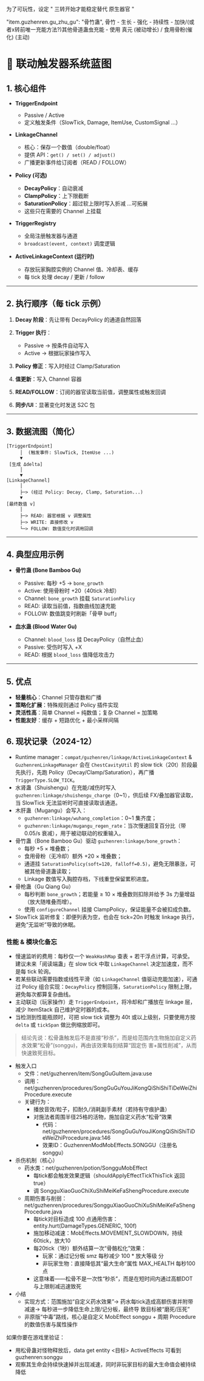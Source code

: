 为了可玩性，设定 " 三转开始才能稳定替代 原生器官 "

"item.guzhenren.gu_zhu_gu": "骨竹蛊", 骨竹 - 生长 - 强化 - 持续性 - 加快/(或者x转前唯一充能方法?)其他骨道蛊虫充能 - 使用 真元 (被动增长) / 食用骨粉(催化) (主动)


# 🔹 联动触发器系统蓝图

## 1. 核心组件

* **TriggerEndpoint**

  * Passive / Active
  * 定义触发条件（SlowTick, Damage, ItemUse, CustomSignal …）

* **LinkageChannel**

  * 核心：保存一个数值（double/float）
  * 提供 API：`get() / set() / adjust()`
  * 广播更新事件给订阅者（READ / FOLLOW）

* **Policy (可选)**

  * **DecayPolicy**：自动衰减
  * **ClampPolicy**：上下限截断
  * **SaturationPolicy**：超过软上限时写入折减
  ...可拓展
  * 这些只在需要的 Channel 上挂载

* **TriggerRegistry**

  * 全局注册触发器与通道
  * `broadcast(event, context)` 调度逻辑

* **ActiveLinkageContext (运行时)**

  * 存放玩家胸腔实例的 Channel 值、冷却表、缓存
  * 每 tick 处理 decay / 更新 / follow

---

## 2. 执行顺序（每 tick 示例）

1. **Decay 阶段**：先让带有 DecayPolicy 的通道自然回落
2. **Trigger 执行**：

   * Passive → 按条件自动写入
   * Active → 根据玩家操作写入
3. **Policy 修正**：写入时经过 Clamp/Saturation
4. **值更新**：写入 Channel 容器
5. **READ/FOLLOW**：订阅的器官读取当前值，调整属性或触发回调
6. **同步/UI**：显著变化时发送 S2C 包

---

## 3. 数据流图（简化）

```text
[TriggerEndpoint]
     │  (触发事件: SlowTick, ItemUse ...)
     ▼
 [生成 Δdelta]
     │
     ▼
[LinkageChannel]
     │
     ├─> (经过 Policy: Decay, Clamp, Saturation...)
     ▼
[最终数值 v]
     │
     ├─> READ: 器官根据 v 调整属性
     ├─> WRITE: 直接修改 v
     └─> FOLLOW: 数值变化时调用回调
```

---

## 4. 典型应用示例

* **骨竹蛊 (Bone Bamboo Gu)**

  * Passive: 每秒 +5 → `bone_growth`
  * Active: 使用骨粉时 +20（40tick 冷却）
  * Channel: `bone_growth` 挂载 `SaturationPolicy`
  * READ: 读取当前值，指数曲线加速充能
  * FOLLOW: 数值跳变时刷新「骨甲 buff」

* **血水蛊 (Blood Water Gu)**

  * Channel: `blood_loss` 挂 DecayPolicy（自然止血）
  * Passive: 受伤时写入 +X
  * READ: 根据 `blood_loss` 值降低攻击力

---

## 5. 优点

* **轻量核心**：Channel 只管存数和广播
* **策略化扩展**：特殊规则通过 Policy 插件实现
* **灵活性高**：简单 Channel = 纯数值；复杂 Channel = 加策略
* **性能友好**：缓存 + 短路优化 + 最小采样间隔

## 6. 现状记录（2024-12）

- Runtime manager：`compat/guzhenren/linkage/ActiveLinkageContext` & `GuzhenrenLinkageManager` 会在 `ChestCavityUtil` 的 slow tick（20t）阶段最先执行，先跑 Policy（Decay/Clamp/Saturation），再广播 `TriggerType.SLOW_TICK`。
- 水肾蛊（Shuishengu）在充能/减伤时写入 `guzhenren:linkage/shuishengu_charge`（0~1），供后续 FX/叠加器官读取，当 SlowTick 无法监听时可直接读取该通道。
- 木肝蛊（Mugangu）会写入：
  - `guzhenren:linkage/wuhang_completion`：0~1 集齐度；
  - `guzhenren:linkage/mugangu_regen_rate`：当次慢速回复百分比（带 0.05/s 衰减），用于被动联动的权重输入。
- 骨竹蛊（Bone Bamboo Gu）驱动 `guzhenren:linkage/bone_growth`：
  - 每秒 +5 × 堆叠数；
  - 食用骨粉（无冷却）额外 +20 × 堆叠数；
  - 通道挂 `SaturationPolicy(soft=120, falloff=0.5)`，避免无限暴涨，可被其他骨道蛊读取；
  - Linkage 数值写入胸腔存档，下线重登保留累积进度。
- 骨枪蛊（Gu Qiang Gu）
  - 每秒判断 `bone_growth`；若能量 ≥ 10 × 堆叠数则扣除并给予 3s 力量增益（放大随堆叠而增）。
  - 使用 `configureChannel` 挂接 ClampPolicy，保证能量不会被扣成负数。
- SlowTick 监听修复：即便列表为空，也会在 tick=20n 时触发 linkage 执行，避免“无监听”导致的休眠。

### 性能 & 模块化备忘

- 慢速监听的费用：每秒仅一个 `WeakHashMap` 查表 + 若干浮点计算，可承受。建议未来「阅读端蛊」在 slow tick 中取 `LinkageChannel` 决定加速度，而不是每 tick 轮询。
- 若某些联动需要指数或线性平滑（如 `LinkageChannel` 值驱动充能加速），可通过 Policy 组合实现：`DecayPolicy` 控制回落，`SaturationPolicy` 限制上限，避免每次都算复杂曲线。
- 主动联动（玩家操作）走 `TriggerEndpoint`，将冷却和广播放在 linkage 层，减少 ItemStack 自己维护定时器的成本。
- 当检测到性能瓶颈时，可把 slow tick 调整为 40t 或以上级别，只要使用方按 `delta` 或 `tickSpan` 做比例缩放即可。


















> 结论先说：松骨蛊触发后不是直接“秒杀”，而是给范围内生物施加自定义药水效果“松骨”(songgu)，再由该效果每刻结算“固定伤
  害+属性削减”，从而快速致死目标。

  - 触发入口
      - 文件：net/guzhenren/item/SongGuGuItem.java:use
      - 调用：net/guzhenren/procedures/SongGuGuYouJiKongQiShiShiTiDeWeiZhiProcedure.execute
      - 关键行为：
          - 播放音效/粒子，扣耐久/消耗副手素材（若持有守痕护蛊）
          - 对施法者周围半径25格的活物，施加自定义药水“松骨”效果
              - 代码：net/guzhenren/procedures/SongGuGuYouJiKongQiShiShiTiDeWeiZhiProcedure.java:146
              - 效果ID：GuzhenrenModMobEffects.SONGGU（注册名 songgu）
  - 杀伤机制（核心）
      - 药水类：net/guzhenren/potion/SongguMobEffect
          - 每tick都会触发效果逻辑（shouldApplyEffectTickThisTick 返回 true）
          - 调 SongguXiaoGuoChiXuShiMeiKeFaShengProcedure.execute
      - 周期伤害与削弱：net/guzhenren/procedures/SongguXiaoGuoChiXuShiMeiKeFaShengProcedure.java
          - 每tick对目标造成 100 点通用伤害：entity.hurt(DamageTypes.GENERIC, 100f)
          - 施加移动减速：MobEffects.MOVEMENT_SLOWDOWN，持续60tick，放大10
          - 每20tick（1秒）额外结算一次“骨骼松化”效果：
              - 玩家：通过记分板 smz 每秒减少 100 * 放大等级 分
              - 非玩家生物：直接降低其“最大生命”属性 MAX_HEALTH 每秒100点
          - 这意味着——松骨不是一次性“秒杀”，而是在短时间内通过高额DOT与上限削减迅速致死
  - 小结
      - 实现方式：范围施加“自定义药水效果”→ 药水每tick造成高额伤害并附带减速→ 每秒进一步降低生命上限/记分板，最终导
  致目标被“磨死/压死”
      - 非原版“中毒”路线，核心是自定义 MobEffect songgu + 周期 Procedure 的数值伤害与属性操作

  如果你要在游戏里验证：

  - 用松骨蛊对怪物释放后，data get entity <目标> ActiveEffects 可看到 guzhenren:songgu
  - 观察其生命会持续快速掉并出现减速，同时非玩家目标的最大生命值会被持续降低

